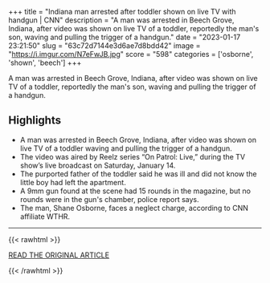 +++
title = "Indiana man arrested after toddler shown on live TV with handgun | CNN"
description = "A man was arrested in Beech Grove, Indiana, after video was shown on live TV of a toddler, reportedly the man's son, waving and pulling the trigger of a handgun."
date = "2023-01-17 23:21:50"
slug = "63c72d7144e3d6ae7d8bdd42"
image = "https://i.imgur.com/N7eFwJB.jpg"
score = "598"
categories = ['osborne', 'shown', 'beech']
+++

A man was arrested in Beech Grove, Indiana, after video was shown on live TV of a toddler, reportedly the man's son, waving and pulling the trigger of a handgun.

## Highlights

- A man was arrested in Beech Grove, Indiana, after video was shown on live TV of a toddler waving and pulling the trigger of a handgun.
- The video was aired by Reelz series “On Patrol: Live,” during the TV show’s live broadcast on Saturday, January 14.
- The purported father of the toddler said he was ill and did not know the little boy had left the apartment.
- A 9mm gun found at the scene had 15 rounds in the magazine, but no rounds were in the gun's chamber, police report says.
- The man, Shane Osborne, faces a neglect charge, according to CNN affiliate WTHR.

---

{{< rawhtml >}}
  <p class="article-category">
    <a target="_blank" href="https://www.cnn.com/2023/01/16/us/indiana-man-arrested-toddler-tv-handgun">READ THE ORIGINAL ARTICLE</a>
  </p>
{{< /rawhtml >}}
